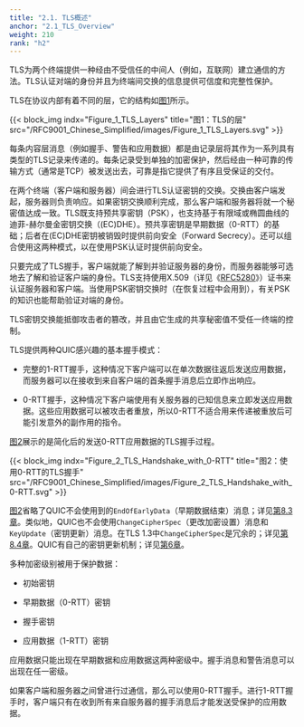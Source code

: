```yaml
---
title: "2.1. TLS概述"
anchor: "2.1_TLS_Overview"
weight: 210
rank: "h2"
---
```


TLS为两个终端提供一种经由不受信任的中间人（例如，互联网）建立通信的方法。TLS认证对端的身份并且为终端间交换的信息提供可信度和完整性保护。

TLS在协议内部有着不同的层，它的结构如[图1](#Figure_1_TLS_Layers)所示。

{{< block_img
indx="Figure_1_TLS_Layers"
title="图1：TLS的层"
src="/RFC9001_Chinese_Simplified/images/Figure_1_TLS_Layers.svg" >}}

每条内容层消息（例如握手、警告和应用数据）都是由记录层将其作为一系列具有类型的TLS记录来传递的。每条记录受到单独的加密保护，然后经由一种可靠的传输方式（通常是TCP）被发送出去，可靠是指它提供了有序且受保证的交付。

在两个终端（客户端和服务器）间会进行TLS认证密钥的交换。交换由客户端发起，服务器则负责响应。如果密钥交换顺利完成，那么客户端和服务器将就一个秘密值达成一致。TLS既支持预共享密钥（PSK），也支持基于有限域或椭圆曲线的迪菲-赫尔曼金密钥交换（(EC)DHE）。预共享密钥是早期数据（0-RTT）的基础；后者在(EC)DHE密钥被销毁时提供前向安全（Forward Secrecy）。还可以组合使用这两种模式，以在使用PSK认证时提供前向安全。

只要完成了TLS握手，客户端就能了解到并验证服务器的身份，而服务器能够可选地去了解和验证客户端的身份。TLS支持使用X.509（详见《[RFC5280](https://www.rfc-editor.org/info/rfc5280)》）证书来认证服务器和客户端。当使用PSK密钥交换时（在恢复过程中会用到），有关PSK的知识也能帮助验证对端的身份。

TLS密钥交换能抵御攻击者的篡改，并且由它生成的共享秘密值不受任一终端的控制。

TLS提供两种QUIC感兴趣的基本握手模式：

* 完整的1-RTT握手，这种情况下客户端可以在单次数据往返后发送应用数据，而服务器可以在接收到来自客户端的首条握手消息后立即作出响应。

* 0-RTT握手，这种情况下客户端使用有关服务器的已知信息来立即发送应用数据。这些应用数据可以被攻击者重放，所以0-RTT不适合用来传递被重放后可能引发意外的副作用的指令。

[图2](#Figure_2_TLS_Handshake_with_0-RTT)展示的是简化后的发送0-RTT应用数据的TLS握手过程。

{{< block_img
indx="Figure_2_TLS_Handshake_with_0-RTT"
title="图2：使用0-RTT的TLS握手"
src="/RFC9001_Chinese_Simplified/images/Figure_2_TLS_Handshake_with_0-RTT.svg" >}}

[图2](#Figure_2_TLS_Handshake_with_0-RTT)省略了QUIC不会使用到的`EndOfEarlyData`（早期数据结束）消息；详见[第8.3章](#8.3_Removing_the_EndOfEarlyData_Message)。类似地，QUIC也不会使用`ChangeCipherSpec`（更改加密设置）消息和`KeyUpdate`（密钥更新）消息。在TLS 1.3中`ChangeCipherSpec`是冗余的；详见[第8.4章](#8.4_Prohibit_TLS_Middlebox_Compatibility_Mode)。QUIC有自己的密钥更新机制；详见[第6章](#6_Key_Update)。

多种加密级别被用于保护数据：

* 初始密钥

* 早期数据（0-RTT）密钥

* 握手密钥

* 应用数据（1-RTT）密钥

应用数据只能出现在早期数据和应用数据这两种密级中。握手消息和警告消息可以出现在任一密级。

如果客户端和服务器之间曾进行过通信，那么可以使用0-RTT握手。进行1-RTT握手时，客户端只有在收到所有来自服务器的握手消息后才能发送受保护的应用数据。

